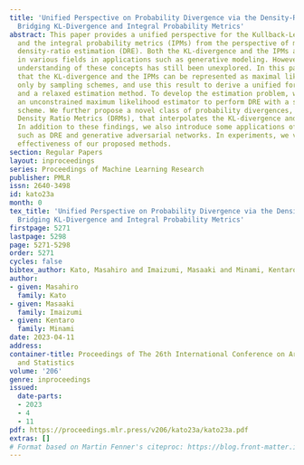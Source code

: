 ```yaml
---
title: 'Unified Perspective on Probability Divergence via the Density-Ratio Likelihood:
  Bridging KL-Divergence and Integral Probability Metrics'
abstract: This paper provides a unified perspective for the Kullback-Leibler (KL)-divergence
  and the integral probability metrics (IPMs) from the perspective of maximum likelihood
  density-ratio estimation (DRE). Both the KL-divergence and the IPMs are widely used
  in various fields in applications such as generative modeling. However, a unified
  understanding of these concepts has still been unexplored. In this paper, we show
  that the KL-divergence and the IPMs can be represented as maximal likelihoods differing
  only by sampling schemes, and use this result to derive a unified form of the IPMs
  and a relaxed estimation method. To develop the estimation problem, we construct
  an unconstrained maximum likelihood estimator to perform DRE with a stratified sampling
  scheme. We further propose a novel class of probability divergences, called the
  Density Ratio Metrics (DRMs), that interpolates the KL-divergence and the IPMs.
  In addition to these findings, we also introduce some applications of the DRMs,
  such as DRE and generative adversarial networks. In experiments, we validate the
  effectiveness of our proposed methods.
section: Regular Papers
layout: inproceedings
series: Proceedings of Machine Learning Research
publisher: PMLR
issn: 2640-3498
id: kato23a
month: 0
tex_title: 'Unified Perspective on Probability Divergence via the Density-Ratio Likelihood:
  Bridging KL-Divergence and Integral Probability Metrics'
firstpage: 5271
lastpage: 5298
page: 5271-5298
order: 5271
cycles: false
bibtex_author: Kato, Masahiro and Imaizumi, Masaaki and Minami, Kentaro
author:
- given: Masahiro
  family: Kato
- given: Masaaki
  family: Imaizumi
- given: Kentaro
  family: Minami
date: 2023-04-11
address:
container-title: Proceedings of The 26th International Conference on Artificial Intelligence
  and Statistics
volume: '206'
genre: inproceedings
issued:
  date-parts:
  - 2023
  - 4
  - 11
pdf: https://proceedings.mlr.press/v206/kato23a/kato23a.pdf
extras: []
# Format based on Martin Fenner's citeproc: https://blog.front-matter.io/posts/citeproc-yaml-for-bibliographies/
---
```

